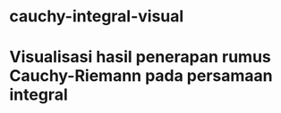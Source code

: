 # cauchy-integral-visual
# Visualisasi hasil penerapan rumus Cauchy-Riemann pada persamaan integral
